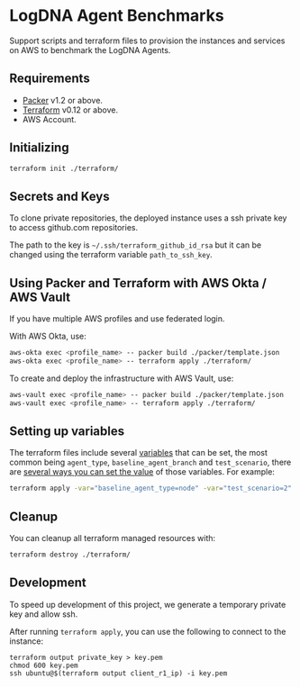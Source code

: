 # LogDNA Agent Benchmarks

Support scripts and terraform files to provision the instances and services on AWS to benchmark the LogDNA Agents.

## Requirements

- [Packer] v1.2 or above.
- [Terraform] v0.12 or above.
- AWS Account.

## Initializing

```bash
terraform init ./terraform/
```

## Secrets and Keys

To clone private repositories, the deployed instance uses a ssh private key to access github.com repositories.

The path to the key is `~/.ssh/terraform_github_id_rsa` but it can be changed using the terraform
variable `path_to_ssh_key`.

## Using Packer and Terraform with AWS Okta / AWS Vault

If you have multiple AWS profiles and use federated login.

With AWS Okta, use:

```bash
aws-okta exec <profile_name> -- packer build ./packer/template.json
aws-okta exec <profile_name> -- terraform apply ./terraform/
```

To create and deploy the infrastructure with AWS Vault, use:

```bash
aws-vault exec <profile_name> -- packer build ./packer/template.json
aws-vault exec <profile_name> -- terraform apply ./terraform/
```

## Setting up variables

The terraform files include several [variables][tf-variables] that can be set, the most common being
`agent_type`, `baseline_agent_branch` and `test_scenario`, there are [several ways you can set the value][tf-variables]
of those variables. For example:

```bash
terraform apply -var="baseline_agent_type=node" -var="test_scenario=2" ./terraform/ 
```

## Cleanup

You can cleanup all terraform managed resources with:

```bash
terraform destroy ./terraform/
```

## Development

To speed up development of this project, we generate a temporary private key and allow ssh.

After running `terraform apply`, you can use the following to connect to the instance:

```
terraform output private_key > key.pem
chmod 600 key.pem 
ssh ubuntu@$(terraform output client_r1_ip) -i key.pem
```

[Packer]: https://www.packer.io/
[Terraform]: https://www.terraform.io/
[tf-variables]: https://www.terraform.io/docs/configuration/variables.html
